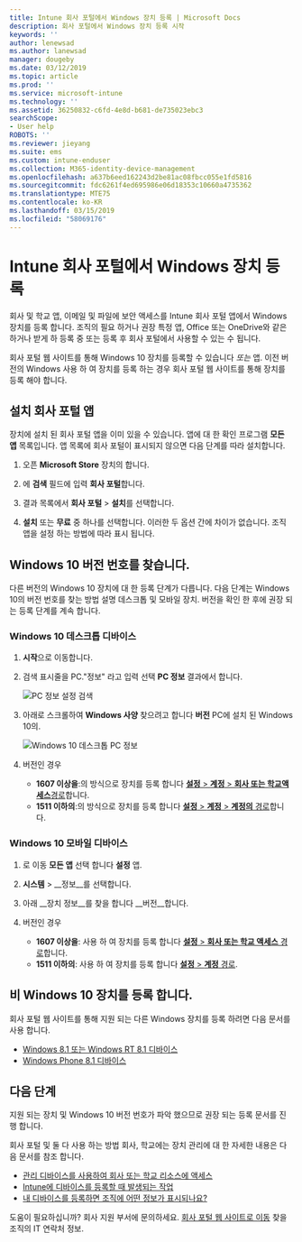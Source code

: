 ```yaml
---
title: Intune 회사 포털에서 Windows 장치 등록 | Microsoft Docs
description: 회사 포털에서 Windows 장치 등록 시작
keywords: ''
author: lenewsad
ms.author: lanewsad
manager: dougeby
ms.date: 03/12/2019
ms.topic: article
ms.prod: ''
ms.service: microsoft-intune
ms.technology: ''
ms.assetid: 36250832-c6fd-4e8d-b681-de735023ebc3
searchScope:
- User help
ROBOTS: ''
ms.reviewer: jieyang
ms.suite: ems
ms.custom: intune-enduser
ms.collection: M365-identity-device-management
ms.openlocfilehash: a637b6eed162243d2be81ac08fbcc055e1fd5816
ms.sourcegitcommit: fdc6261f4ed695986e06d18353c10660a4735362
ms.translationtype: MTE75
ms.contentlocale: ko-KR
ms.lasthandoff: 03/15/2019
ms.locfileid: "58069176"
---
```

# <a name="windows-device-enrollment-in-intune-company-portal"></a>Intune 회사 포털에서 Windows 장치 등록  

회사 및 학교 앱, 이메일 및 파일에 보안 액세스를 Intune 회사 포털 앱에서 Windows 장치를 등록 합니다. 조직의 필요 하거나 권장 특정 앱, Office 또는 OneDrive와 같은 하거나 받게 하 등록 중 또는 등록 후 회사 포털에서 사용할 수 있는 수 됩니다.  

회사 포털 웹 사이트를 통해 Windows 10 장치를 등록할 수 있습니다 *또는* 앱. 이전 버전의 Windows 사용 하 여 장치를 등록 하는 경우 회사 포털 웹 사이트를 통해 장치를 등록 해야 합니다.  

## <a name="install-company-portal-app"></a>설치 회사 포털 앱  
장치에 설치 된 회사 포털 앱을 이미 있을 수 있습니다. 앱에 대 한 확인 프로그램 __모든 앱__ 목록입니다.  앱 목록에 회사 포털이 표시되지 않으면 다음 단계를 따라 설치합니다.  

1. 오픈 **Microsoft Store** 장치의 합니다.

2. 에 **검색** 필드에 입력 **회사 포털**합니다.

3. 결과 목록에서 **회사 포털** > **설치**를 선택합니다.

4. **설치** 또는 **무료** 중 하나를 선택합니다. 이러한 두 옵션 간에 차이가 없습니다. 조직 앱을 설정 하는 방법에 따라 표시 됩니다.  

## <a name="find-windows-10-version-number"></a>Windows 10 버전 번호를 찾습니다.  
다른 버전의 Windows 10 장치에 대 한 등록 단계가 다릅니다. 다음 단계는 Windows 10의 버전 번호를 찾는 방법 설명 데스크톱 및 모바일 장치. 버전을 확인 한 후에 권장 되는 등록 단계를 계속 합니다.  

### <a name="windows-10-desktop-devices"></a>Windows 10 데스크톱 디바이스  

1. **시작**으로 이동합니다.

2. 검색 표시줄을 PC."정보" 라고 입력 선택 __PC 정보__ 결과에서 합니다.  


   ![PC 정보 설정 검색](media/searching_for_about_your_pc.png)  

3. 아래로 스크롤하여 **Windows 사양** 찾으려고 합니다 **버전** PC에 설치 된 Windows 10의.  


   ![Windows 10 데스크톱 PC 정보](media/settings_about_pc.png)  

4. 버전인 경우  

    *  __1607 이상을__:의 방식으로 장치를 등록 합니다 [ **설정** > **계정** > **회사 또는 학교액세스**경로](enroll-windows-10-device.md#enroll-windows-10-version-1607-and-later-device)합니다.   
    * __1511 이하의__:의 방식으로 장치를 등록 합니다 [ **설정** > **계정** > **계정의** 경로](enroll-windows-10-device.md#enroll-windows-10-version-1511-and-earlier-device)합니다.  

### <a name="windows-10-mobile-devices"></a>Windows 10 모바일 디바이스       

1.  로 이동 __모든 앱__ 선택 합니다 __설정__ 앱.  
2.  __시스템__ > __정보__를 선택합니다.      
3.  아래 __장치 정보__를 찾을 합니다 __버전__합니다.  
4. 버전인 경우  

    *  __1607 이상을__: 사용 하 여 장치를 등록 합니다 [ **설정** > **회사 또는 학교 액세스** 경로](enroll-windows-10-device.md#enroll-windows-10-version-1607-and-later-device)합니다.   
    * __1511 이하의__: 사용 하 여 장치를 등록 합니다 [ **설정** > **계정** 경로](enroll-windows-10-device.md#enroll-windows-10-version-1511-and-earlier-device).  

## <a name="enroll-non-windows-10-devices"></a>비 Windows 10 장치를 등록 합니다.  
회사 포털 웹 사이트를 통해 지원 되는 다른 Windows 장치를 등록 하려면 다음 문서를 사용 합니다.   
* [Windows 8.1 또는 Windows RT 8.1 디바이스](enroll-your-W81-or-rt81-windows.md)  
* [Windows Phone 8.1 디바이스](enroll-your-wp81-windows.md)    

## <a name="next-steps"></a>다음 단계  
지원 되는 장치 및 Windows 10 버전 번호가 파악 했으므로 권장 되는 등록 문서를 진행 합니다.  
 
회사 포털 및 둘 다 사용 하는 방법 회사, 학교에는 장치 관리에 대 한 자세한 내용은 다음 문서를 참조 합니다.  
* [관리 디바이스를 사용하여 회사 또는 학교 리소스에 액세스](use-managed-devices-to-get-work-done.md)  
* [Intune에 디바이스를 등록할 때 발생되는 작업](what-happens-if-you-install-the-company-portal-app-and-enroll-your-device-in-intune-windows.md)  
* [내 디바이스를 등록하면 조직에 어떤 정보가 표시되나요?](what-info-can-your-company-see-when-you-enroll-your-device-in-intune.md)  

도움이 필요하십니까? 회사 지원 부서에 문의하세요. [회사 포털 웹 사이트로 이동](https://go.microsoft.com/fwlink/?linkid=2010980) 찾을 조직의 IT 연락처 정보.  
